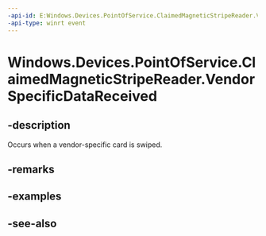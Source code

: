 ----api-id: E:Windows.Devices.PointOfService.ClaimedMagneticStripeReader.VendorSpecificDataReceived
-api-type: winrt event
---<!-- Event syntaxpublic event Windows.Foundation.TypedEventHandler VendorSpecificDataReceived<Windows.Devices.PointOfService.ClaimedMagneticStripeReader,  Windows.Devices.PointOfService.MagneticStripeReaderVendorSpecificCardDataReceivedEventArgs>--># Windows.Devices.PointOfService.ClaimedMagneticStripeReader.VendorSpecificDataReceived## -descriptionOccurs when a vendor-specific card is swiped.## -remarks## -examples## -see-also